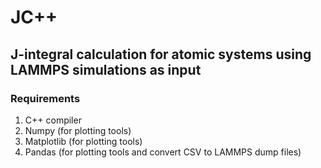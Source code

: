 <!--<p align="center"> -->
<!--  <img src="./doc/logo.png" alt="drawing" width="500"/> -->
<!--</p> -->

# JC++

## J-integral calculation for atomic systems using LAMMPS simulations as input

### Requirements

1. C++ compiler
2. Numpy (for plotting tools)
2. Matplotlib (for plotting tools)
2. Pandas (for plotting tools and convert CSV to LAMMPS dump files)
